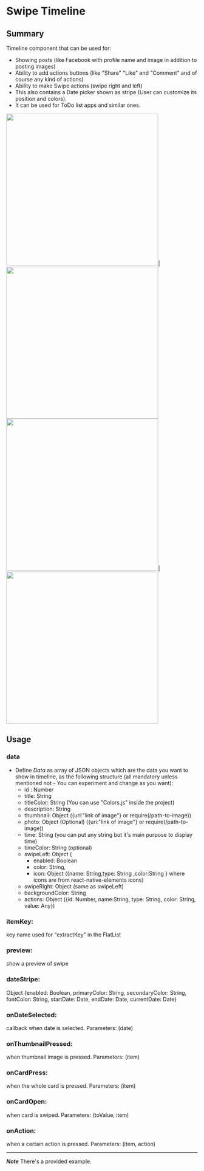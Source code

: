 # Swipe Timeline

## Summary
Timeline component that can be used for:
  - Showing posts (like Facebook with profile name and image in addition to posting images)
  - Ability to add actions buttons (like "Share" "Like" and "Comment" and of course any kind of actions)
  - Ability to make Swipe actions (swipe right and left)
  - This also contains a Date picker shown as stripe (User can customize its position and colors).
  - It can be used for ToDo list apps and similar ones. 


<img src="https://raw.githubusercontent.com/ammarRajabA/ReactNative-SwipeTimeline/master/example/Screenshot_20190622-201740.png?token=AEFYI2LMTRFSPH6DOWJUW3C5BZSB6" width="400">|<img src="https://raw.githubusercontent.com/ammarRajabA/ReactNative-SwipeTimeline/master/example/Screenshot_20190622-201802.png?token=AEFYI2OQR3N3BXXGCPWIQEC5BZSII" width="400">
<img src="https://raw.githubusercontent.com/ammarRajabA/ReactNative-SwipeTimeline/master/example/Screenshot_20190622-201810.png?token=AEFYI2JUG6G26OTUV7RPWXC5BZSJU" width="400">|<img src="https://raw.githubusercontent.com/ammarRajabA/ReactNative-SwipeTimeline/master/example/Screenshot_20190622-201823.png?token=AEFYI2JNENBBLGRZ22TVJDC5BZSK2" width="400">

## Usage
### data
  - Define *Data* as array of JSON objects which are the data you want to show in timeline, as the following structure (all mandatory unless mentioned not - You can experiment and change as you want):
    - id : Number
    - title: String
    - titleColor: String (You can use "Colors.js" inside the project)
    - description: String
    - thumbnail: Object ({uri:"link of image"} or require(/path-to-image))
    - photo: Object (Optional) ({uri:"link of image"} or require(/path-to-image))
    - time: String (you can put any string but it's main purpose to display time)
    - timeColor: String (optional)
    - swipeLeft: Object (
      - enabled: Boolean
      - color: String,
      - icon: Object ({name: String,type: String ,color:String } where icons are from react-native-elements icons)
    - swipeRight: Object (same as swipeLeft)
    - backgroundColor: String
    - actions: Object ({id: Number, name:String, type: String, color: String, value: Any})

### itemKey:
key name used for "extractKey" in the FlatList
### preview:
show a preview of swipe
### dateStripe:
Object {enabled: Boolean, primaryColor: String, secondaryColor: String, fontColor: String, startDate:
Date, endDate: Date, currentDate: Date}
### onDateSelected:
callback when date is selected.
Parameters: (date)
### onThumbnailPressed:
when thumbnail image is pressed.
Parameters: (item)
### onCardPress:
when the whole card is pressed.
Parameters: (item)
### onCardOpen:
when card is swiped.
Parameters: (toValue, item)
### onAction:
when a certain action is pressed.
Parameters: (item, action)

___________________________________________

***Note*** There's a provided example.
